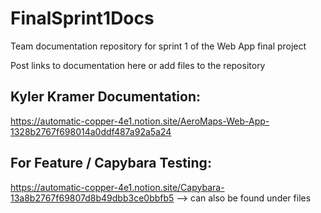 # FinalSprint1Docs
Team documentation repository for sprint 1 of the Web App final project

Post links to documentation here or add files to the repository 

## Kyler Kramer Documentation:
https://automatic-copper-4e1.notion.site/AeroMaps-Web-App-1328b2767f698014a0ddf487a92a5a24

## For Feature / Capybara Testing:
https://automatic-copper-4e1.notion.site/Capybara-13a8b2767f69807d8b49dbb3ce0bbfb5
--> can also be found under files
